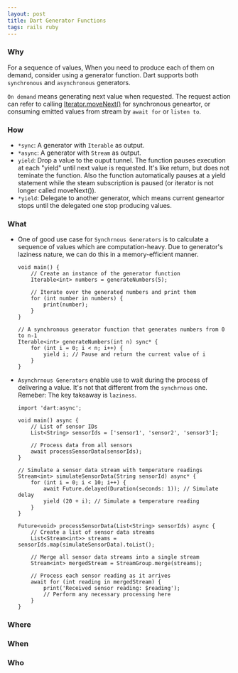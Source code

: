 ```yaml
---
layout: post
title: Dart Generator Functions
tags: rails ruby
---
```




### Why

For a sequence of values, When you need to produce each of them on demand, consider using a generator function. Dart supports both `synchronous` and `asynchronous` generators.

`On demand` means generating next value when requested. The request action can refer to calling [Iterator<E>.moveNext()](https://api.dart.dev/stable/3.4.4/dart-core/Iterator/moveNext.html) for synchronous geneartor, or consuming emitted values from stream by `await for` or `listen to`.


### How

- `*sync`: A generator with `Iterable` as output.
- `*async`: A generator with `Stream` as output.
- `yield`: Drop a value to the ouput tunnel. The function pauses execution at each "yield" until next value is requested. It's like return, but does not teminate the function. Also the function automatically pauses at a yield statement while the steam subscription is paused (or iterator is not longer called moveNext()).
- `*yield`: Delegate to another generator, which means current geneartor stops until the delegated one stop producing values.




### What

- One of good use case for `Synchrnous Generators` is to calculate a sequence of values which are computation-heavy. Due to generator's laziness nature, we can do this in a memory-efficient manner.

    ```
    void main() {
        // Create an instance of the generator function
        Iterable<int> numbers = generateNumbers(5);

        // Iterate over the generated numbers and print them
        for (int number in numbers) {
            print(number);
        }
    }

    // A synchronous generator function that generates numbers from 0 to n-1
    Iterable<int> generateNumbers(int n) sync* {
        for (int i = 0; i < n; i++) {
            yield i; // Pause and return the current value of i
        }
    }
    ```

- `Asynchrnous Generators` enable use to wait during the process of delivering a value. It's not that different from the `synchrnous` one. Remeber: The key takeaway is `laziness`.

    ```
    import 'dart:async';

    void main() async {
        // List of sensor IDs
        List<String> sensorIds = ['sensor1', 'sensor2', 'sensor3'];

        // Process data from all sensors
        await processSensorData(sensorIds);
    }

    // Simulate a sensor data stream with temperature readings
    Stream<int> simulateSensorData(String sensorId) async* {
        for (int i = 0; i < 10; i++) {
            await Future.delayed(Duration(seconds: 1)); // Simulate delay
            yield (20 + i); // Simulate a temperature reading
        }
    }

    Future<void> processSensorData(List<String> sensorIds) async {
        // Create a list of sensor data streams
        List<Stream<int>> streams = sensorIds.map(simulateSensorData).toList();

        // Merge all sensor data streams into a single stream
        Stream<int> mergedStream = StreamGroup.merge(streams);

        // Process each sensor reading as it arrives
        await for (int reading in mergedStream) {
            print('Received sensor reading: $reading');
            // Perform any necessary processing here
        }
    }

    ```




### Where


### When



### Who